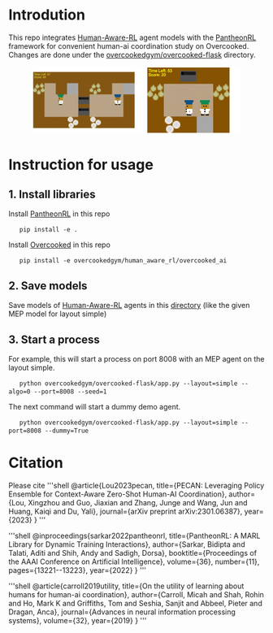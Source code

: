 # Introdution
This repo integrates [Human-Aware-RL](https://github.com/HumanCompatibleAI/human_aware_rl/tree/neurips2019) agent models with the [PantheonRL](https://github.com/Stanford-ILIAD/PantheonRL) framework for convenient human-ai coordination study on Overcooked. Changes are done under the [overcookedgym/overcooked-flask](https://github.com/LxzGordon/pecan_human_AI_coordination/tree/master/overcookedgym/overcooked-flask) directory.
<p align="center">
  <img src="./images/pecan_uni.gif" width="40%">
  <img src="./images/pecan_simple.gif" width="40%">
  <br>
</p>

# Instruction for usage

## 1. Install libraries
Install [PantheonRL](https://github.com/Stanford-ILIAD/PantheonRL) in this repo
 ```shell
    pip install -e .
```

Install [Overcooked](https://github.com/HumanCompatibleAI/human_aware_rl/tree/a1c70b2f44bbbdddc79b14678ceaf0367ee099f6) in this repo
 ```shell
    pip install -e overcookedgym/human_aware_rl/overcooked_ai
```
## 2. Save models
Save models of [Human-Aware-RL](https://github.com/HumanCompatibleAI/human_aware_rl/tree/neurips2019) agents in this [directory](https://github.com/LxzGordon/pecan_human_AI_coordination/tree/master/models) (like the given MEP model for layout simple)
## 3. Start a process
For example, this will start a process on port 8008 with an MEP agent on the layout simple.
 ```shell
    python overcookedgym/overcooked-flask/app.py --layout=simple --algo=0 --port=8008 --seed=1
```

The next command will start a dummy demo agent.
 ```shell
    python overcookedgym/overcooked-flask/app.py --layout=simple --port=8008 --dummy=True
```

# Citation
Please cite
'''shell
@article{Lou2023pecan,
  title={PECAN: Leveraging Policy Ensemble for Context-Aware Zero-Shot Human-AI Coordination},
  author={Lou, Xingzhou and Guo, Jiaxian and Zhang, Junge and Wang, Jun and Huang, Kaiqi and Du, Yali},
  journal={arXiv preprint arXiv:2301.06387},
  year={2023}
}
'''

'''shell
 @inproceedings{sarkar2022pantheonrl,
  title={PantheonRL: A MARL Library for Dynamic Training Interactions},
  author={Sarkar, Bidipta and Talati, Aditi and Shih, Andy and Sadigh, Dorsa},
  booktitle={Proceedings of the AAAI Conference on Artificial Intelligence},
  volume={36},
  number={11},
  pages={13221--13223},
  year={2022}
}
'''

'''shell
@article{carroll2019utility,
  title={On the utility of learning about humans for human-ai coordination},
  author={Carroll, Micah and Shah, Rohin and Ho, Mark K and Griffiths, Tom and Seshia, Sanjit and Abbeel, Pieter and Dragan, Anca},
  journal={Advances in neural information processing systems},
  volume={32},
  year={2019}
}
'''
